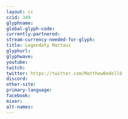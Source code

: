 ```yaml
---
layout: cc
ccid: 349
glyphname: 
global-glyph-code: 
currently-partnered: 
stream-currency-needed-for-glyph: 
title: Legendaty Mattaus
glyphurl: 
glyphwave: 
youtube: 
twitch: 
twitter: https://twitter.com/MatthewBedell8
discord: 
other-site: 
primary-language: 
facebook: 
mixer: 
alt-names: 
---
```


